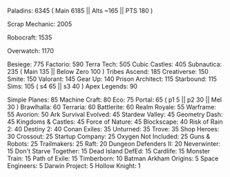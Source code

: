 Paladins: 6345 ( Main 6185 || Alts ~165 || PTS 180 )

Scrap Mechanic: 2005

Robocraft: 1535

Overwatch: 1170

Besiege: 775
Factorio: 590
Terra Tech: 505
Cubic Castles: 405
Subnautica: 235 ( Main 135 || Below Zero 100 )
Tribes Ascend: 185
Creativerse: 150
Smite: 150
Valorant: 145
Gear Up: 140
Prison Architect: 115
Starbound: 115
Sims: 105 ( s4 65 || s3 40 )
Apex Legends: 90

Simple Planes: 85
Machine Craft: 80
Eco: 75
Portal: 65 ( p1 5 || p2 30 || Mel 30 )
Brawlhalla: 60
Terraria: 60
Battlerite: 60
Realm Royale: 55
Warframe: 55
Avorion: 50
Ark Survival Evolved: 45
Stardew Valley: 45
Geometry Dash: 45
Kingdoms & Castles: 45
Force of Nature: 45
Blockscape: 40
Risk of Rain 2: 40
Destiny 2: 40
Conan Exiles: 35
Unturned: 35
Trove: 35
Shop Heroes: 30
Crossout: 25
Startup Company: 25
Oxygen Not Included: 25
Guns & Robots: 25
Trailmakers: 25
Raft: 20
Dungeon Defenders II: 20
Neverwinter: 15
Don't Starve Together: 15
Dead Island DefEd: 15
Cardlife: 15
Monster Train: 15
Path of Exile: 15
Timberborn: 10
Batman Arkham Origins: 5
Space Engineers: 5
Darwin Project: 5
Hollow Knight: 1
